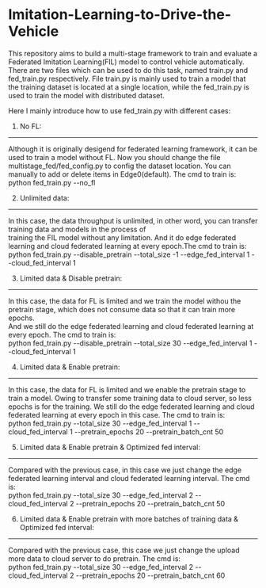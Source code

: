 Imitation-Learning-to-Drive-the-Vehicle
===
This repository aims to build a multi-stage framework to train and evaluate a Federated Imitation Learning(FIL) model to control vehicle automatically.<br>
There are two files which can be used to do this task, named train.py and fed\_train.py respectively. File train.py is mainly used to train a model that<br>
the training dataset is located at a single location, while the fed\_train.py is used to train the model with distributed dataset.<br>

Here I mainly introduce how to use fed\_train.py with different cases: <br>

1. No FL: <br>
---
Although it is originally desigend for federated learning framework, it can be used to train a model without FL. Now you should change the file<br>
multistage\_fed/fed\_config.py to config the dataset location. You can manually to add or delete items in Edge0(default). The cmd to train is:<br>
python fed\_train.py --no\_fl <br>

2. Unlimited data: <br>
---
In this case, the data throughput is unlimited, in other word, you can transfer training data and models in the process of<br>
training the FIL model without any limitation. And it do edge federated learning and cloud federated learning at every epoch.The cmd to train is:<br>
python fed\_train.py --disable\_pretrain --total\_size -1 --edge\_fed\_interval 1 --cloud\_fed\_interval 1 <br>

3. Limited data & Disable pretrain: <br>
---
In this case, the data for FL is limited and we train the model withou the pretrain stage, which does not consume data so that it can train more epochs.<br>
And we still do the edge federated learning and cloud federated learning at every epoch. The cmd to train is: <br>
python fed\_train.py --disable\_pretrain --total\_size 30 --edge\_fed\_interval 1 --cloud\_fed\_interval 1 <br>

4. Limited data & Enable pretrain: <br>
---
In this case, the data for FL is limited and we enable the pretrain stage to train a model. Owing to transfer some training data to cloud server, so less <br>
epochs is for the training. We still do the edge federated learning and cloud federated learning at every epoch in this case. The cmd to train is: <br>
python fed\_train.py --total\_size 30 --edge\_fed\_interval 1 --cloud\_fed\_interval 1 --pretrain\_epochs 20 --pretrain\_batch\_cnt 50 <br>

5. Limited data & Enable pretrain & Optimized fed interval: <br>
---
Compared with the previous case, in this case we just change the edge federated learning interval and cloud federated learning interval. The cmd is: <br>
python fed\_train.py --total\_size 30 --edge\_fed\_interval 2 --cloud\_fed\_interval 2 --pretrain\_epochs 20 --pretrain\_batch\_cnt 50 <br>

6. Limited data & Enable pretrain with more batches of training data & Optimized fed interval: <br>
---
Compared with the previous case, this case we just change the upload more data to cloud server to do pretrain. The cmd is: <br>
python fed\_train.py --total\_size 30 --edge\_fed\_interval 2 --cloud\_fed\_interval 2 --pretrain\_epochs 20 --pretrain\_batch\_cnt 60 <br>
